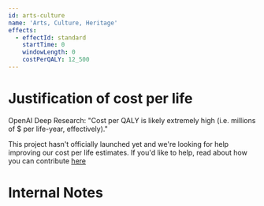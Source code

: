 ```yaml
---
id: arts-culture
name: 'Arts, Culture, Heritage'
effects:
  - effectId: standard
    startTime: 0
    windowLength: 0
    costPerQALY: 12_500
---
```


# Justification of cost per life

OpenAI Deep Research: "Cost per QALY is likely extremely high (i.e. millions of $ per life-year, effectively)."

This project hasn't officially launched yet and we're looking for help improving our cost per life estimates.
If you'd like to help, read about how you can contribute [here](https://github.com/impactlist/impactlist/blob/master/CONTRIBUTING.md)

# Internal Notes
